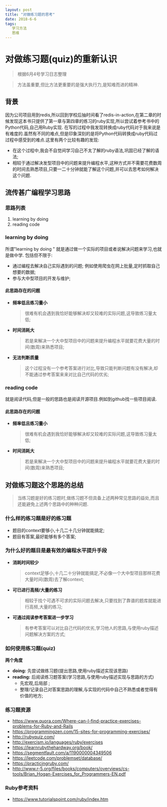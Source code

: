 ```yaml
---
layout: post
title: "对做练习题的思考"
date: 2018-6-6
tags:
   学习方法
   思维
---
```



# 对做练习题(quiz)的重新认识

> 根据6月4号学习日志整理

> 方法虽重要,但比方法更重要的是强大执行力,是知难而进的精神.

## 背景

因为公司项目用到redis,所以回到学校后抽时间看了redis-in-action,在第二章的时候发现这本书只提供了第一章与第四章的练习的ruby实现,所以尝试着参考书中的Python代码,自己用Ruby实现. 
在写的过程中我发现转换成ruby代码对于我来说是有难度的.虽然有不同的难点,但是印象深刻的是将Python代码转换成ruby代码过过程中感受到的难点.这里有两个比较有趣的发现:

* 在这个过程中,我会不自觉间学习自己不太了解的ruby语法,巩固已经了解的语法;
* 相较于通过解决发型项目中的问题来提升编程水平,这种方式并不需要花费数周的时间去熟悉项目,只要一二十分钟就能了解这个问题,并可以去思考如何解决这个问题.

## 流传甚广编程学习思路
###  思路列表
1. learning by doing
2. reading code

###  learning by doing
所谓"learning  by doing " 就是通过做一个实际的项目或者说解决问题来学习,也就是做中学. 包括但不限于: 

* 通过编程去解决自己实际遇到的问题; 例如使用爬虫在网上批量,定时抓取自己想要的数据;    
* 参与大中型项目的开发与维护;

#### 此思路存在的问题
* **频率低且练习量小**

    > 很难有机会遇到我恰好能够解决却又较难的实际问题,这导致练习量太低;
* **时间消耗大**

    > 若是来解决一个大中型项目中的问题来提升编程水平就要花费大量的时间(数周)来熟悉项目;
* **无法判断质量**

    > 这个过程没有一个参考答案进行对比,导致只能判断问题有没有解决,却不能通过参考答案来来对比自己代码的优劣;

### reading code
就是阅读代码,但是一般的思路也是阅读开源项目.例如到github找一些项目阅读.

####  此思路存在的问题
* **频率低且练习量小**

    > 很难有机会遇到我恰好能够解决却又较难的实际问题,这导致练习量太低;
* **时间消耗大**

    > 若是来解决一个大中型项目中的问题来提升编程水平就要花费大量的时间(数周)来熟悉项目;


## 对做练习题这个思路的总结

> 当练习题是好的练习题时,做练习题不但具备上述两种常见思路的益处,而且还能避免上述两个思路中的种种问题.

### 什么样的练习题是好的练习题
* 题目的context要够小,十几二十几分钟就能搞定;
* 题目有答案,最好能够有多个答案;

### 为什么好的题目是最有效的编程水平提升手段

* **消耗时间较少**
    > context足够小,十几二十分钟就能搞定,不必像一个大中型项目那样花费大量时间(数周)去了解context;
* **可已进行高频/大量的练习**
    > 相较于找个可遇不可求的实际问题去解决,只要找到了靠谱的题库就能进行高频,大量的练习;
* **可通过阅读参考答案进一步学习**
    > 有参考答案可以对比自己代码的优劣,学习他人的思路,与使用ruby描述问题解决方案的方式;

### 如何使用练习题(quiz)

**两个角度**
* **doing:** 先尝试做练习题(提出思路,使用ruby描述实现该思路)
* **reading:** 后阅读练习题答案(学习思路,与使用ruby描述实现与思路的方式)
  * 先宏观,后局部 ;
  * 整理/记录自己对答案思路的理解,与实现的代码中自己不熟悉或者觉得有价值的地方;
  
### 练习题资源
* https://www.quora.com/Where-can-I-find-practice-exercises-problems-for-Ruby-and-Rails
* https://programmingzen.com/15-sites-for-programming-exercises/
* http://rubyquiz.com/
* http://exercism.io/languages/ruby/exercises
* https://learnrubythehardway.org/book/
* https://segmentfault.com/a/1190000004349506
* https://leetcode.com/problemset/database/
* https://practicingruby.com/
* http://www.r-5.org/files/books/computers/overviews/cs-tools/Brian_Hogan-Exercises_for_Programmers-EN.pdf

### Ruby参考资料
* https://www.tutorialspoint.com/ruby/index.htm

